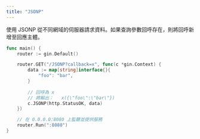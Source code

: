 ```yaml
---
title: "JSONP"
---
```


使用 JSONP 從不同網域的伺服器請求資料。如果查詢參數回呼存在，則將回呼新增至回應主體。

```go
func main() {
	router := gin.Default()

	router.GET("/JSONP?callback=x", func(c *gin.Context) {
		data := map[string]interface{}{
			"foo": "bar",
		}
		
		// 回呼為 x
		// 將輸出：   x({\"foo\":\"bar\"})
		c.JSONP(http.StatusOK, data)
	})

	// 在 0.0.0.0:8080 上監聽並提供服務
	router.Run(":8080")
}
```
